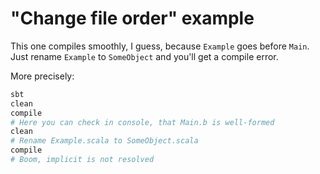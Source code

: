 # "Change file order" example

This one compiles smoothly, I guess, because `Example` goes before `Main`.
Just rename `Example` to `SomeObject` and you'll get a compile error.

More precisely:
```bash
sbt
clean
compile
# Here you can check in console, that Main.b is well-formed
clean
# Rename Example.scala to SomeObject.scala
compile
# Boom, implicit is not resolved
```
